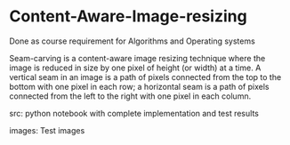 # Content-Aware-Image-resizing
Done as course requirement for Algorithms and Operating systems

Seam-carving is a content-aware image resizing technique where the image is reduced in size by one pixel
of height (or width) at a time. A vertical seam in an image is a path of pixels connected from the top to the
bottom with one pixel in each row; a horizontal seam is a path of pixels connected from the left to the right
with one pixel in each column.

src: python notebook with complete implementation and test results

images: Test images
